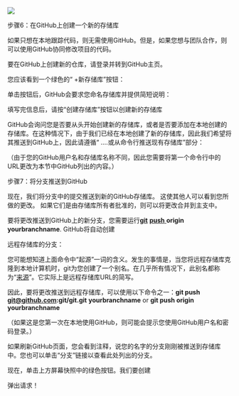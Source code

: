  

![](http://m.qpic.cn/psc?/V11rQINN06CD9W/1eD01WCBnG81Rf7UUtYG0jCphjgNoPFetSp4ly83oOUMa.57o3XBGziIlS7rgkSLwmiRRLe.UVyDspRmwHHRmpHYYtdn9C*YSH0AWEtZud0!/anull&bo=oAUIBAAAAAARB5k!&rf=photolist&t=5)

步骤6：在GitHub上创建一个新的存储库

 

 

如果只想在本地跟踪代码，则无需使用GitHub。但是，如果您想与团队合作，则可以使用GitHub协同修改项目的代码。

 

 

 

 

要在GitHub上创建新的仓库，请登录并转到GitHub主页。

 

您应该看到一个绿色的“ +新存储库”按钮：

 

 

单击按钮后，GitHub会要求您命名存储库并提供简短说明：

 

填写完信息后，请按“创建存储库”按钮以创建新的存储库

 

GitHub会询问您是否要从头开始创建新的存储库，或者是否要添加在本地创建的存储库。在这种情况下，由于我们已经在本地创建了新的存储库，因此我们希望将其推送到GitHub上，因此请遵循“ ....或从命令行推送现有存储库”部分：

 

（由于您的GitHub用户名和存储库名称不同，因此您需要将第一个命令行中的URL更改为本节中GitHub列出的内容。）

 

 

 

 

步骤7：将分支推送到GitHub

 

 

现在，我们将分支中的提交推送到新的GitHub存储库。 这使其他人可以看到您所做的更改。 如果它们是由存储库所有者批准的，则可以将更改合并到主支中。  

 

要将更改推送到GitHub上的新分支，您需要运行[**git**](http://git-scm.com/docs/git-push) [**push** ](http://git-scm.com/docs/git-push)**origin** **yourbranchname**. GitHub将自动创建

 

远程存储库的分支：

 

 

您可能想知道上面命令中“起源”一词的含义。发生的事情是，当您将远程存储库克隆到本地计算机时，git为您创建了一个别名。在几乎所有情况下，此别名都称为“[来源](https://git-scm.com/book/en/v2/Git-Basics-Working-with-Remotes)”。它实际上是远程存储库URL的简写。

 

因此，要将更改推送到远程存储库，可以使用以下命令之一：**git push git@github.com:git/git.git** **yourbranchname** or **git push origin yourbranchname**

 

（如果这是您第一次在本地使用GitHub，则可能会提示您使用GitHub用户名和密码登录。）

 

如果刷新GitHub页面，您会看到注释，说您的名字的分支刚刚被推送到存储库中。您也可以单击“分支”链接以查看此处列出的分支。

 

现在，单击上方屏幕快照中的绿色按钮。我们要创建

 

弹出请求！